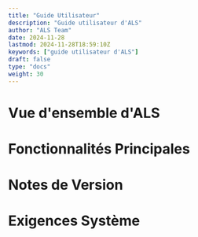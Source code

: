 ```yaml
---
title: "Guide Utilisateur"
description: "Guide utilisateur d'ALS"
author: "ALS Team"
date: 2024-11-28
lastmod: 2024-11-28T18:59:10Z
keywords: ["guide utilisateur d'ALS"]
draft: false
type: "docs"
weight: 30
---
```


# Vue d'ensemble d'ALS
# Fonctionnalités Principales
# Notes de Version
# Exigences Système


